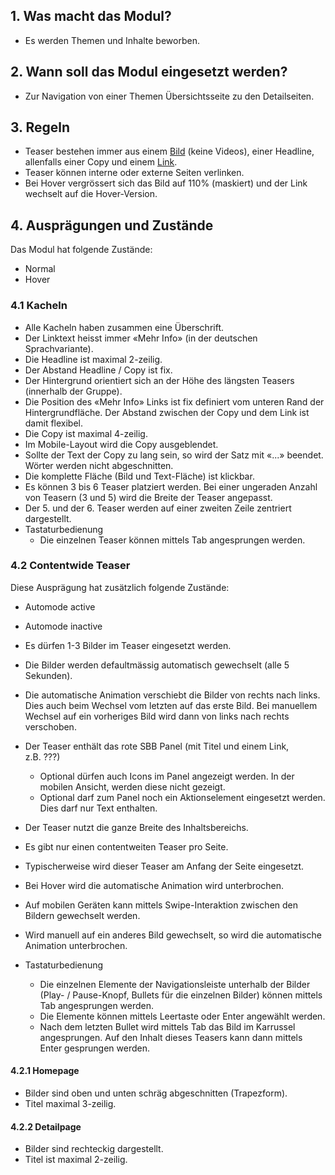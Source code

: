 ## 1. Was macht das Modul?
* Es werden Themen und Inhalte beworben.

## 2. Wann soll das Modul eingesetzt werden? 
* Zur Navigation von einer Themen Übersichtsseite zu den Detailseiten.

## 3. Regeln 
* Teaser bestehen immer aus einem [Bild](WE10---Bild_30823793.html) (keine Videos), einer Headline, allenfalls einer Copy und einem [Link](WE11---Link_30823966.html).
* Teaser können interne oder externe Seiten verlinken.
* Bei Hover vergrössert sich das Bild auf 110% (maskiert) und der Link wechselt auf die Hover-Version.

## 4. Ausprägungen und Zustände
Das Modul hat folgende Zustände:
* Normal
* Hover

### 4.1 Kacheln
* Alle Kacheln haben zusammen eine Überschrift.
* Der Linktext heisst immer «Mehr Info» (in der deutschen Sprachvariante).
* Die Headline ist maximal 2-zeilig.
* Der Abstand Headline / Copy ist fix.
* Der Hintergrund orientiert sich an der Höhe des längsten Teasers (innerhalb der Gruppe).
* Die Position des «Mehr Info» Links ist fix definiert vom unteren Rand der Hintergrundfläche. Der Abstand zwischen der Copy und dem Link ist damit flexibel.
* Die Copy ist maximal 4-zeilig.
* Im Mobile-Layout wird die Copy ausgeblendet.
* Sollte der Text der Copy zu lang sein, so wird der Satz mit «...» beendet. Wörter werden nicht abgeschnitten.
* Die komplette Fläche (Bild und Text-Fläche) ist klickbar.
* Es können 3 bis 6 Teaser platziert werden. Bei einer ungeraden Anzahl von Teasern (3 und 5) wird die Breite der Teaser angepasst.
* Der 5. und der 6. Teaser werden auf einer zweiten Zeile zentriert dargestellt.
* Tastaturbedienung
    * Die einzelnen Teaser können mittels Tab angesprungen werden.

### 4.2 Contentwide Teaser
Diese Ausprägung hat zusätzlich folgende Zustände:
* Automode active
* Automode inactive

* Es dürfen 1-3 Bilder im Teaser eingesetzt werden.
* Die Bilder werden defaultmässig automatisch gewechselt (alle 5 Sekunden).
* Die automatische Animation verschiebt die Bilder von rechts nach links. Dies auch beim Wechsel vom letzten auf das erste Bild. Bei manuellem Wechsel auf ein vorheriges Bild wird dann von links nach rechts verschoben.
* Der Teaser enthält das rote SBB Panel (mit Titel und einem Link, z.B. ???)
    * Optional dürfen auch Icons im Panel angezeigt werden. In der mobilen Ansicht, werden diese nicht gezeigt.
    * Optional darf zum Panel noch ein Aktionselement eingesetzt werden. Dies darf nur Text enthalten.
* Der Teaser nutzt die ganze Breite des Inhaltsbereichs.
*  Es gibt nur einen contentweiten Teaser pro Seite.
* Typischerweise wird dieser Teaser am Anfang der Seite eingesetzt.
* Bei Hover wird die automatische Animation wird unterbrochen.
* Auf mobilen Geräten kann mittels Swipe-Interaktion zwischen den Bildern gewechselt werden.
* Wird manuell auf ein anderes Bild gewechselt, so wird die automatische Animation unterbrochen.
* Tastaturbedienung
    * Die einzelnen Elemente der Navigationsleiste unterhalb der Bilder (Play- / Pause-Knopf, Bullets für die einzelnen Bilder) können mittels Tab angesprungen werden.
    * Die Elemente können mittels Leertaste oder Enter angewählt werden.
    * Nach dem letzten Bullet wird mittels Tab das Bild im Karrussel angesprungen. Auf den Inhalt dieses Teasers kann dann mittels Enter gesprungen werden.

#### 4.2.1 Homepage 
* Bilder sind oben und unten schräg abgeschnitten (Trapezform).
* Titel maximal 3-zeilig.

#### 4.2.2 Detailpage
* Bilder sind rechteckig dargestellt.
* Titel ist maximal 2-zeilig.